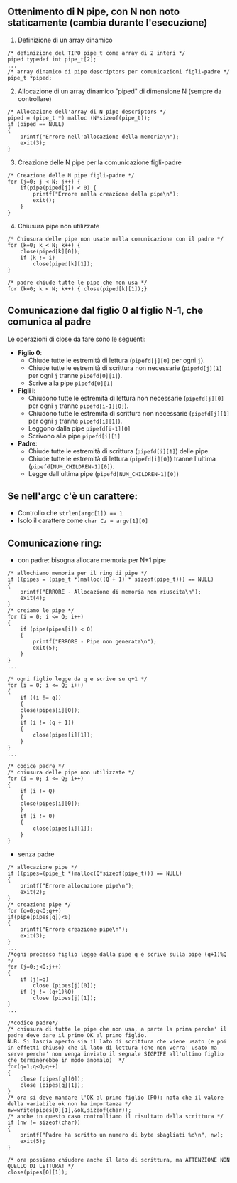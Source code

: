 ## Ottenimento di N pipe, con N non noto staticamente (cambia durante l'esecuzione)
1) Definizione di un array dinamico
```
/* definizione del TIPO pipe_t come array di 2 interi */
piped typedef int pipe_t[2]; 
...
/* array dinamico di pipe descriptors per comunicazioni figli-padre */
pipe_t *piped;  
```

2) Allocazione di un array dinamico "piped" di dimensione N (sempre da controllare)
```
/* Allocazione dell'array di N pipe descriptors */ 
piped = (pipe_t *) malloc (N*sizeof(pipe_t));
if (piped == NULL) 
{ 
	printf("Errore nell'allocazione della memoria\n"); 
	exit(3);
}
```

3) Creazione delle N pipe per la comunicazione figli-padre
```
/* Creazione delle N pipe figli-padre */
for (j=0; j < N; j++) { 
	if(pipe(piped[j]) < 0) { 
		printf("Errore nella creazione della pipe\n");
		exit(); 
	} 
}
```

4) Chiusura pipe non utilizzate
```
/* Chiusura delle pipe non usate nella comunicazione con il padre */ 
for (k=0; k < N; k++) { 
	close(piped[k][0]); 
	if (k != i) 
		close(piped[k][1]); 
} 

/* padre chiude tutte le pipe che non usa */ 
for (k=0; k < N; k++) { close(piped[k][1]);}
```

## Comunicazione dal figlio 0 al figlio N-1, che comunica al padre
Le operazioni di close da fare sono le seguenti:
- **Figlio 0**: 
	- Chiude tutte le estremità di lettura (`pipefd[j][0]` per ogni `j`).
	- Chiude tutte le estremità di scrittura non necessarie (`pipefd[j][1]` per ogni `j` tranne `pipefd[0][1]`).
	- Scrive alla pipe `pipefd[0][1]` 
- **Figli i**:
	- Chiudono tutte le estremità di lettura non necessarie (`pipefd[j][0]` per ogni `j` tranne `pipefd[i-1][0]`).
	- Chiudono tutte le estremità di scrittura non necessarie (`pipefd[j][1]` per ogni `j` tranne `pipefd[i][1]`).
	- Leggono dalla pipe `pipefd[i-1][0]`
	- Scrivono alla pipe `pipefd[i][1]`
- **Padre**:
	- Chiude tutte le estremità di scrittura (`pipefd[i][1]`) delle pipe.
	- Chiude tutte le estremità di lettura (`pipefd[i][0]`) tranne l'ultima (`pipefd[NUM_CHILDREN-1][0]`).
	- Legge dall'ultima pipe (`pipefd[NUM_CHILDREN-1][0]`) 

## Se nell'argc c'è un carattere:
- Controllo che `strlen(argc[1]) == 1`
- Isolo il carattere come `char Cz = argv[1][0]`

## Comunicazione ring:
- con padre: bisogna allocare memoria per N+1 pipe
```
/* allochiamo memoria per il ring di pipe */
if ((pipes = (pipe_t *)malloc((Q + 1) * sizeof(pipe_t))) == NULL)
{
	printf("ERRORE - Allocazione di memoria non riuscita\n");
	exit(4);
}
/* creiamo le pipe */
for (i = 0; i <= Q; i++)
{
	if (pipe(pipes[i]) < 0)
	{
		printf("ERRORE - Pipe non generata\n");
		exit(5);
	}
}
...

/* ogni figlio legge da q e scrive su q+1 */
for (i = 0; i <= Q; i++)
{
	if ((i != q))
	{
	close(pipes[i][0]);
	}
	if (i != (q + 1))
	{
		close(pipes[i][1]);
	}
}
...

/* codice padre */
/* chiusura delle pipe non utilizzate */
for (i = 0; i <= Q; i++)
{
	if (i != Q)
	{
	close(pipes[i][0]);
	}
	if (i != 0)
	{
		close(pipes[i][1]);
	}
}
```

- senza padre
```
/* allocazione pipe */
if ((pipes=(pipe_t *)malloc(Q*sizeof(pipe_t))) == NULL)
{
	printf("Errore allocazione pipe\n");
	exit(2); 
}
/* creazione pipe */
for (q=0;q<Q;q++)
if(pipe(pipes[q])<0)
{
	printf("Errore creazione pipe\n");
	exit(3);
}
...
/*ogni processo figlio legge dalla pipe q e scrive sulla pipe (q+1)%Q */
for (j=0;j<Q;j++)
{
	if (j!=q)
		close (pipes[j][0]);
	if (j != (q+1)%Q)
		close (pipes[j][1]);
}
...

/*codice padre*/
/* chiusura di tutte le pipe che non usa, a parte la prima perche' il padre deve dare il primo OK al primo figlio. 
N.B. Si lascia aperto sia il lato di scrittura che viene usato (e poi in effetti chiuso) che il lato di lettura (che non verra' usato ma serve perche' non venga inviato il segnale SIGPIPE all'ultimo figlio che terminerebbe in modo anomalo)  */
for(q=1;q<Q;q++) 
{
	close (pipes[q][0]);
	close (pipes[q][1]); 
}
/* ora si deve mandare l'OK al primo figlio (P0): nota che il valore della variabile ok non ha importanza */
nw=write(pipes[0][1],&ok,sizeof(char));
/* anche in questo caso controlliamo il risultato della scrittura */
if (nw != sizeof(char))
{
	printf("Padre ha scritto un numero di byte sbagliati %d\n", nw);
    exit(5);
}

/* ora possiamo chiudere anche il lato di scrittura, ma ATTENZIONE NON QUELLO DI LETTURA! */
close(pipes[0][1]);
```